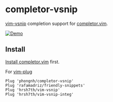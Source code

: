 completor-vsnip
===============

[vim-vsnip](https://github.com/hrsh7th/vim-vsnip) completion support for
[completor.vim](https://github.com/maralla/completor.vim).

[![Demo](https://asciinema.org/a/tdkcCVbNl6EIRuzCHzu2K9KlY.svg)](https://asciinema.org/a/tdkcCVbNl6EIRuzCHzu2K9KlY)

Install
-------

[Install completor.vim](https://github.com/maralla/completor.vim#install) first.

For [vim-plug](https://github.com/junegunn/vim-plug)

```vim
Plug 'phongnh/completor-vsnip'
Plug 'rafamadriz/friendly-snippets'
Plug 'hrsh7th/vim-vsnip'
Plug 'hrsh7th/vim-vsnip-integ'
```
